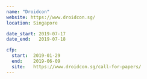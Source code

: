 ```yaml
---
name: "Droidcon"
website: https://www.droidcon.sg/
location: Singapore

date_start: 2019-07-17
date_end:   2019-07-18

cfp:
  start:  2019-01-29
  end:    2019-06-09
  site:   https://www.droidcon.sg/call-for-papers/
---
```

